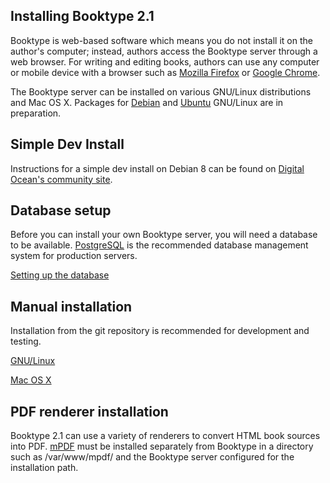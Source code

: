 Installing Booktype 2.1
-----------------------

Booktype is web-based software which means you do not install it on the author's 
computer; instead, authors access the Booktype server through a web browser. For 
writing and editing books, authors can use any computer or mobile device with a 
browser such as [Mozilla Firefox](https://www.mozilla.org/firefox/) or
[Google Chrome](https://www.google.com/chrome/).

The Booktype server can be installed on various GNU/Linux distributions and
Mac OS X. Packages for [Debian](https://www.debian.org) and
[Ubuntu](https://www.ubuntu.com) GNU/Linux are in preparation.


Simple Dev Install
------------------

Instructions for a simple dev install on Debian 8 can be found on
[Digital Ocean's community site](https://www.digitalocean.com/community/tutorials/how-to-publish-real-books-with-booktype-on-debian-8).


Database setup
--------------

Before you can install your own Booktype server, you will need a database to be 
available. [PostgreSQL](https://www.postgresql.org) is the recommended database
management system for production servers.

 [Setting up the database](https://sourcefabric.booktype.pro/booktype-21-for-authors-and-publishers/setting-up-the-database/)


Manual installation
-------------------

Installation from the git repository is recommended for development and 
testing.

 [GNU/Linux](https://sourcefabric.booktype.pro/booktype-21-for-authors-and-publishers/manual-installation-on-gnulinux/)

 [Mac OS X](https://sourcefabric.booktype.pro/booktype-21-for-authors-and-publishers/manual-installation-on-os-x/)


PDF renderer installation
-------------------------

Booktype 2.1 can use a variety of renderers to convert HTML book sources into 
PDF. [mPDF](https://github.com/mpdf/mpdf) must be installed separately from Booktype
in a directory such as /var/www/mpdf/ and the Booktype server configured for 
the installation path. 
